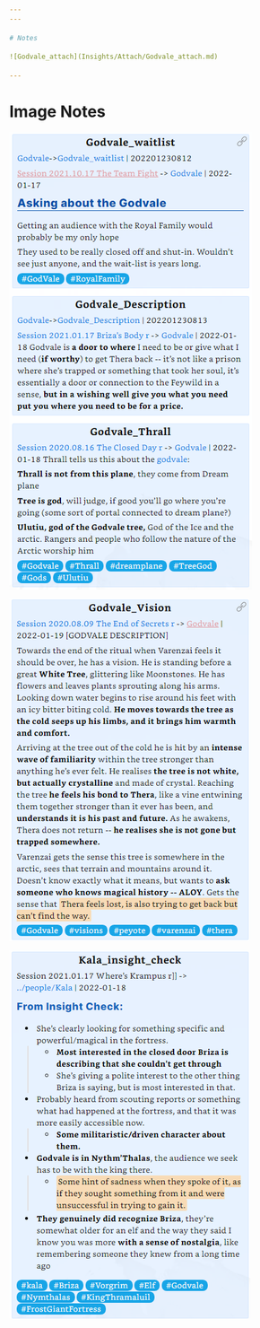 ```yaml
---
---

# Notes

![Godvale_attach](Insights/Attach/Godvale_attach.md)

---
```

# Image Notes
![](../Insights/Attach/2_Pictures4Losers/20220123105146.png)

![](../Insights/Attach/2_Pictures4Losers/20220123105207.png)

![](../Insights/Attach/2_Pictures4Losers/20220123105223.png)